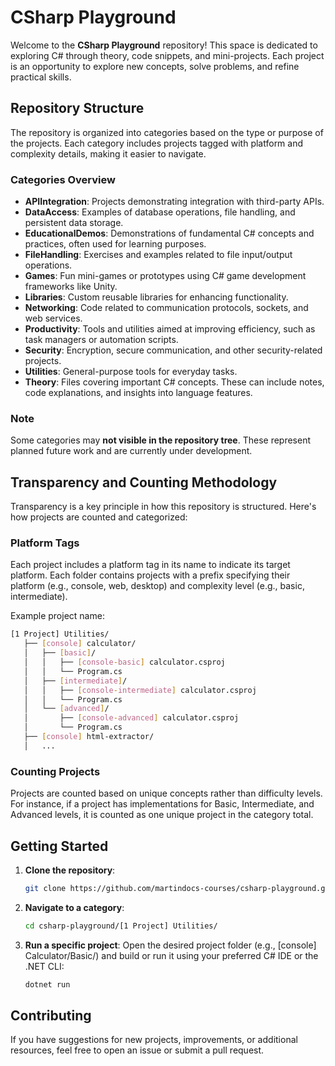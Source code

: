 # CSharp Playground

Welcome to the **CSharp Playground** repository!
This space is dedicated to exploring C# through theory, code snippets, and mini-projects. 
Each project is an opportunity to explore new concepts, solve problems, and refine practical skills.

## Repository Structure

The repository is organized into categories based on the type or purpose of the projects. Each category includes projects tagged with platform and complexity details, making it easier to navigate.

### **Categories Overview**

- **APIIntegration**: Projects demonstrating integration with third-party APIs.
- **DataAccess**: Examples of database operations, file handling, and persistent data storage.
- **EducationalDemos**: Demonstrations of fundamental C# concepts and practices, often used for learning purposes.
- **FileHandling**: Exercises and examples related to file input/output operations.
- **Games**: Fun mini-games or prototypes using C# game development frameworks like Unity.
- **Libraries**: Custom reusable libraries for enhancing functionality.
- **Networking**: Code related to communication protocols, sockets, and web services.
- **Productivity**: Tools and utilities aimed at improving efficiency, such as task managers or automation scripts.
- **Security**: Encryption, secure communication, and other security-related projects.
- **Utilities**: General-purpose tools for everyday tasks.
- **Theory**: Files covering important C# concepts. These can include notes, code explanations, and insights into language features.

### **Note**

Some categories may **not visible in the repository tree**. These represent planned future work and are currently under development.

## Transparency and Counting Methodology

Transparency is a key principle in how this repository is structured. Here's how projects are counted and categorized:

### Platform Tags

Each project includes a platform tag in its name to indicate its target platform.
Each folder contains projects with a prefix specifying their platform (e.g., console, web, desktop) and complexity level (e.g., basic, intermediate).

Example project name:
```bash
[1 Project] Utilities/
   ├── [console] calculator/
   │   ├── [basic]/
   │   │   ├── [console-basic] calculator.csproj
   │   │   └── Program.cs
   │   ├── [intermediate]/
   │   │   ├── [console-intermediate] calculator.csproj
   │   │   └── Program.cs
   │   └── [advanced]/
   │       ├── [console-advanced] calculator.csproj
   │       └── Program.cs
   ├── [console] html-extractor/
   │   ...
```

### Counting Projects

Projects are counted based on unique concepts rather than difficulty levels. For instance, if a project has implementations for Basic, Intermediate, and Advanced levels, it is counted as one unique project in the category total.

## Getting Started

1. **Clone the repository**:
   ```bash
   git clone https://github.com/martindocs-courses/csharp-playground.git
   ```

2. **Navigate to a category**:
   ```bash
   cd csharp-playground/[1 Project] Utilities/
   ```

3. **Run a specific project**:
   Open the desired project folder (e.g., [console] Calculator/Basic/) and build or run it using your preferred C# IDE or the .NET CLI:

   ```bash
   dotnet run
   ```

## Contributing

If you have suggestions for new projects, improvements, or additional resources, feel free to open an issue or submit a pull request.